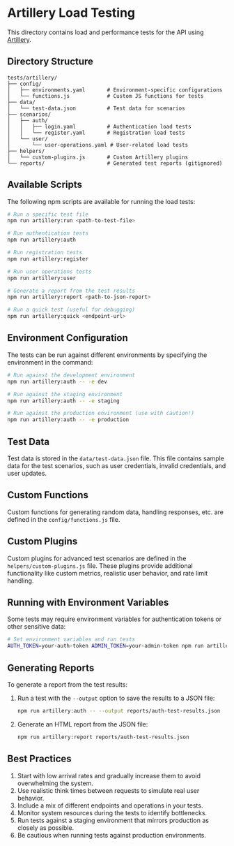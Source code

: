 # Artillery Load Testing

This directory contains load and performance tests for the API using [Artillery](https://artillery.io/).

## Directory Structure

```
tests/artillery/
├── config/
│   ├── environments.yaml       # Environment-specific configurations
│   └── functions.js            # Custom JS functions for tests
├── data/
│   └── test-data.json          # Test data for scenarios
├── scenarios/
│   ├── auth/
│   │   ├── login.yaml          # Authentication load tests
│   │   └── register.yaml       # Registration load tests
│   └── user/
│       └── user-operations.yaml # User-related load tests
├── helpers/
│   └── custom-plugins.js       # Custom Artillery plugins
└── reports/                    # Generated test reports (gitignored)
```

## Available Scripts

The following npm scripts are available for running the load tests:

```bash
# Run a specific test file
npm run artillery:run <path-to-test-file>

# Run authentication tests
npm run artillery:auth

# Run registration tests
npm run artillery:register

# Run user operations tests
npm run artillery:user

# Generate a report from the test results
npm run artillery:report <path-to-json-report>

# Run a quick test (useful for debugging)
npm run artillery:quick <endpoint-url>
```

## Environment Configuration

The tests can be run against different environments by specifying the environment in the command:

```bash
# Run against the development environment
npm run artillery:auth -- -e dev

# Run against the staging environment
npm run artillery:auth -- -e staging

# Run against the production environment (use with caution!)
npm run artillery:auth -- -e production
```

## Test Data

Test data is stored in the `data/test-data.json` file. This file contains sample data for the test scenarios, such as user credentials, invalid credentials, and user updates.

## Custom Functions

Custom functions for generating random data, handling responses, etc. are defined in the `config/functions.js` file.

## Custom Plugins

Custom plugins for advanced test scenarios are defined in the `helpers/custom-plugins.js` file. These plugins provide additional functionality like custom metrics, realistic user behavior, and rate limit handling.

## Running with Environment Variables

Some tests may require environment variables for authentication tokens or other sensitive data:

```bash
# Set environment variables and run tests
AUTH_TOKEN=your-auth-token ADMIN_TOKEN=your-admin-token npm run artillery:auth
```

## Generating Reports

To generate a report from the test results:

1. Run a test with the `--output` option to save the results to a JSON file:
   ```bash
   npm run artillery:auth -- --output reports/auth-test-results.json
   ```

2. Generate an HTML report from the JSON file:
   ```bash
   npm run artillery:report reports/auth-test-results.json
   ```

## Best Practices

1. Start with low arrival rates and gradually increase them to avoid overwhelming the system.
2. Use realistic think times between requests to simulate real user behavior.
3. Include a mix of different endpoints and operations in your tests.
4. Monitor system resources during the tests to identify bottlenecks.
5. Run tests against a staging environment that mirrors production as closely as possible.
6. Be cautious when running tests against production environments.
